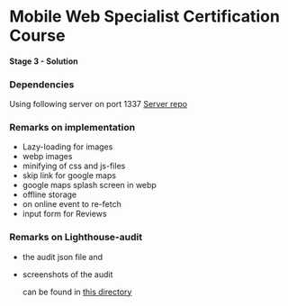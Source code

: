 # Mobile Web Specialist Certification Course

#### Stage 3 - Solution

### Dependencies

Using following server on port 1337
[Server repo](https://github.com/udacity/mws-restaurant-stage-3)

### Remarks on implementation

- Lazy-loading for images
- webp images
- minifying of css and js-files
- skip link for google maps
- google maps splash screen in webp
- offline storage
- on online event to re-fetch
- input form for Reviews

### Remarks on Lighthouse-audit

- the audit json file and
- screenshots of the audit

  can be found in [this directory](/audit_info/)
